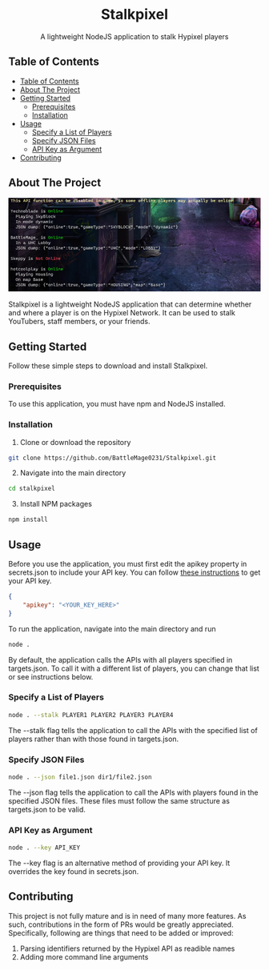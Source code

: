 <!-- 
This README was created based on a template found at https://github.com/othneildrew/Best-README-Template
Full credit for this template goes to othneildrew and contributors.
-->

<br />
<p align="center">
  <h1 align="center">Stalkpixel</h3>
  <p align="center">
    A lightweight NodeJS application to stalk Hypixel players
    <br />
  </p>
</p>



<!-- TABLE OF CONTENTS -->
## Table of Contents

- [Table of Contents](#table-of-contents)
- [About The Project](#about-the-project)
- [Getting Started](#getting-started)
  - [Prerequisites](#prerequisites)
  - [Installation](#installation)
- [Usage](#usage)
  - [Specify a List of Players](#specify-a-list-of-players)
  - [Specify JSON Files](#specify-json-files)
  - [API Key as Argument](#api-key-as-argument)
- [Contributing](#contributing)



<!-- ABOUT THE PROJECT -->
## About The Project

![product-screenshot](assets/Capture.PNG)

Stalkpixel is a lightweight NodeJS application that can determine whether and where a player is on the Hypixel Network. It can be used to stalk YouTubers, staff members, or your friends.

<!-- GETTING STARTED -->
## Getting Started

Follow these simple steps to download and install Stalkpixel.

### Prerequisites

To use this application, you must have npm and NodeJS installed.

### Installation
 
1. Clone or download the repository
```sh
git clone https://github.com/BattleMage0231/Stalkpixel.git
```
2. Navigate into the main directory
```sh
cd stalkpixel
```
3. Install NPM packages
```sh
npm install
```



<!-- USAGE EXAMPLES -->
## Usage

Before you use the application, you must first edit the apikey property in secrets.json to include your API key. You can follow [these instructions](https://github.com/HypixelDev/PublicAPI/blob/master/README.md#obtaining-an-api-key) to get your API key.
```json
{
    "apikey": "<YOUR_KEY_HERE>"
}
```

To run the application, navigate into the main directory and run
```sh
node .
```

By default, the application calls the APIs with all players specified in targets.json. To call it with a different list of players, you can change that list or see instructions below.

### Specify a List of Players
```sh
node . --stalk PLAYER1 PLAYER2 PLAYER3 PLAYER4
```

The --stalk flag tells the application to call the APIs with the specified list of players rather than with those found in targets.json.

### Specify JSON Files
```sh
node . --json file1.json dir1/file2.json
```

The --json flag tells the application to call the APIs with players found in the specified JSON files. These files must follow the same structure as targets.json to be valid.

### API Key as Argument
```sh
node . --key API_KEY
```

The --key flag is an alternative method of providing your API key. It overrides the key found in secrets.json.



## Contributing

This project is not fully mature and is in need of many more features. As such, contributions in the form of PRs would be greatly appreciated. Specifically, following are things that need to be added or improved:
1. Parsing identifiers returned by the Hypixel API as readible names
2. Adding more command line arguments
